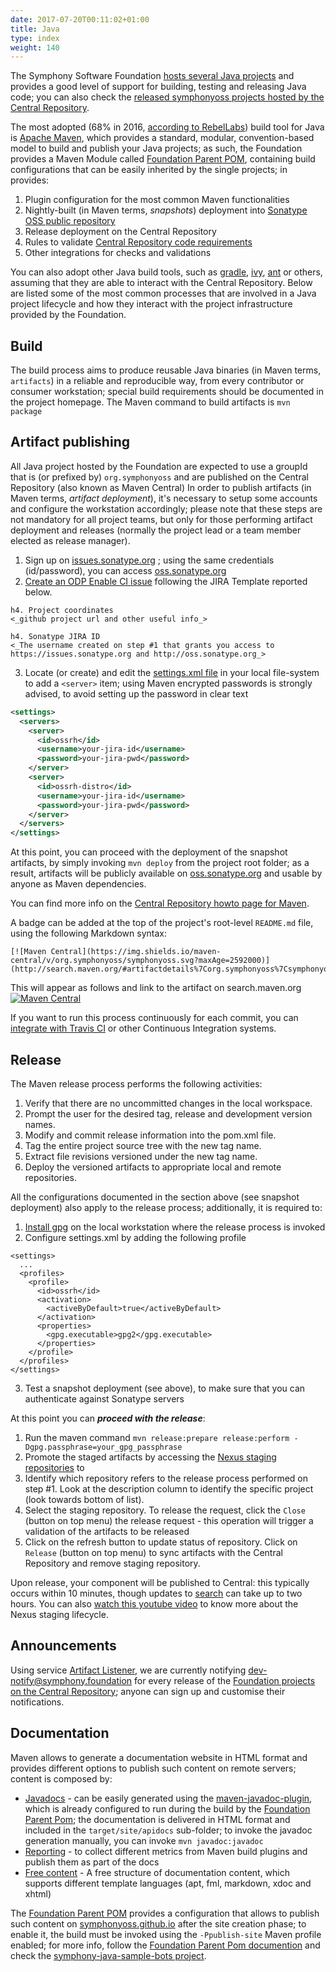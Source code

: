```yaml
---
date: 2017-07-20T00:11:02+01:00
title: Java
type: index
weight: 140
---
```


The Symphony Software Foundation [hosts several Java projects](https://github.com/symphonyoss?language=java) and provides a good level of support for building, testing and releasing Java code; you can also check the [released symphonyoss projects hosted by the Central Repository](http://search.maven.org/#search%7Cga%7C1%7Corg.symphonyoss).

The most adopted (68% in 2016, [according to RebelLabs](http://pages.zeroturnaround.com/RebelLabs-Developer-Productivity-Report-2016.html)) build tool for Java is [Apache Maven](https://maven.apache.org/), which provides a standard, modular, convention-based model to build and publish your Java projects; as such, the Foundation provides a Maven Module called [Foundation Parent POM](https://github.com/symphonyoss/ssf-parent-pom), containing build configurations that can be easily inherited by the single projects; in provides:

1. Plugin configuration for the most common Maven functionalities
2. Nightly-built (in Maven terms, *snapshots*) deployment into [Sonatype OSS public repository](https://oss.sonatype.org/index.html)
3. Release deployment on the Central Repository
4. Rules to validate [Central Repository code requirements](http://central.sonatype.org/pages/ossrh-guide.html#review-requirements)
5. Other integrations for checks and validations

You can also adopt other Java build tools, such as [gradle](https://gradle.org/), [ivy](http://ant.apache.org/ivy/), [ant](http://ant.apache.org/) or others, assuming that they are able to interact with the Central Repository.
Below are listed some of the most common processes that are involved in a Java project lifecycle and how they interact with the project infrastructure provided by the Foundation.

## Build
The build process aims to produce reusable Java binaries (in Maven terms, `artifacts`) in a reliable and reproducible way, from every contributor or consumer workstation; special build requirements should be documented in the project homepage.
The Maven command to build artifacts is `mvn package`

## Artifact publishing
All Java project hosted by the Foundation are expected to use a groupId that is (or prefixed by) `org.symphonyoss` and are published on the Central Repository (also known as Maven Central)
In order to publish artifacts (in Maven terms, *artifact deployment*), it's necessary to setup some accounts and configure the workstation accordingly; please note that these steps are not mandatory for all project teams, but only for those performing artifact deployment and releases (normally the project lead or a team member elected as release manager).

1. Sign up on [issues.sonatype.org](https://issues.sonatype.org) ; using the same credentials (id/password), you can access [oss.sonatype.org](http://oss.sonatype.org)
2. [Create an ODP Enable CI issue](https://symphonyoss.atlassian.net/secure/CreateIssue.jspa?pid=10000&issuetype=10002) following the JIRA Template reported below.
```
h4. Project coordinates
<_github project url and other useful info_>
   
h4. Sonatype JIRA ID
<_The username created on step #1 that grants you access to https://issues.sonatype.org and http://oss.sonatype.org_>
```

3. Locate (or create) and edit the [settings.xml file](https://maven.apache.org/settings.html) in your local file-system to add a `<server>` item; using Maven encrypted passwords is strongly advised, to avoid setting up the password in clear text

```settings.xml
<settings>
  <servers>
    <server>
      <id>ossrh</id>
      <username>your-jira-id</username>
      <password>your-jira-pwd</password>
    </server>
    <server>
      <id>ossrh-distro</id>
      <username>your-jira-id</username>
      <password>your-jira-pwd</password>
    </server>
  </servers>
</settings>
```

At this point, you can proceed with the deployment of the snapshot artifacts, by simply invoking `mvn deploy` from the project root folder; as a result, artifacts will be publicly available on [oss.sonatype.org](https://oss.sonatype.org/index.html) and usable by anyone as Maven dependencies.

You can find more info on the [Central Repository howto page for Maven](http://central.sonatype.org/pages/apache-maven.html#distribution-management-and-authentication).

A badge can be added at the top of the project's root-level `README.md` file, using the following Markdown syntax:

```Maven Central Badge
[![Maven Central](https://img.shields.io/maven-central/v/org.symphonyoss/symphonyoss.svg?maxAge=2592000)](http://search.maven.org/#artifactdetails%7Corg.symphonyoss%7Csymphonyoss%7C2%7Cpom)
```

This will appear as follows and link to the artifact on search.maven.org
[![Maven Central](https://img.shields.io/maven-central/v/org.symphonyoss/symphonyoss.svg?maxAge=2592000)](http://search.maven.org/#artifactdetails%7Corg.symphonyoss%7Csymphonyoss%7C2%7Cpom)

If you want to run this process continuously for each commit, you can [integrate with Travis CI](https://symphonyoss.atlassian.net/wiki/spaces/FM/pages/73564181/Continuous+Integration#ContinuousIntegration-ContinuousdeploymentinJava) or other Continuous Integration systems.

## Release

The Maven release process performs the following activities:
1. Verify that there are no uncommitted changes in the local workspace.
2. Prompt the user for the desired tag, release and development version names.
3. Modify and commit release information into the pom.xml file.
4. Tag the entire project source tree with the new tag name.
5. Extract file revisions versioned under the new tag name.
6. Deploy the versioned artifacts to appropriate local and remote repositories.

All the configurations documented in the section above (see snapshot deployment) also apply to the release process; additionally, it is required to:
1. [Install gpg](http://central.sonatype.org/pages/working-with-pgp-signatures.html) on the local workstation where the release process is invoked
2. Configure settings.xml by adding the following profile

```
<settings>
  ...
  <profiles>
    <profile>
      <id>ossrh</id>
      <activation>
        <activeByDefault>true</activeByDefault>
      </activation>
      <properties>
        <gpg.executable>gpg2</gpg.executable>
      </properties>
    </profile>
  </profiles>
</settings>
```

3. Test a snapshot deployment (see above), to make sure that you can authenticate against Sonatype servers

At this point you can ***proceed with the release***:

1. Run the maven command `mvn release:prepare release:perform -Dgpg.passphrase=your_gpg_passphrase`
2. Promote the staged artifacts by accessing the [Nexus staging repositories](http://central.sonatype.org/pages/releasing-the-deployment.html) to
  3. Identify which repository refers to the release process performed on step #1.  Look at the description column to identify the specific project (look towards bottom of list).
  4. Select the staging repository. To release the request, click the `Close` (button on top menu) the release request - this operation will trigger a validation of the artifacts to be released
  5. Click on the refresh button to update status of repository.  Click on `Release` (button on top menu) to sync artifacts with the Central Repository and remove staging repository. 

Upon release, your component will be published to Central: this typically occurs within 10 minutes, though updates to [search](https://search.maven.org/) can take up to two hours.
You can also [watch this youtube video](https://www.youtube.com/watch?v=aO-QFRsYxN4) to know more about the Nexus staging lifecycle.

## Announcements
Using service [Artifact Listener](https://www.artifact-listener.org/), we are currently notifying [dev-notify@symphony.foundation](mailto:dev-notify@symphony.foundation) for every release of the [Foundation projects on the Central Repository](http://search.maven.org/#search%7Cga%7C1%7Corg.symphonyoss); anyone can sign up and customise their notifications.

## Documentation
Maven allows to generate a documentation website in HTML format and provides different options to publish such content on remote servers; content is composed by:
- [Javadocs](http://www.oracle.com/technetwork/articles/java/index-137868.html) - can be easily generated using the [maven-javadoc-plugin](https://maven.apache.org/plugins/maven-javadoc-plugin/), which is already configured to run during the build by the [Foundation Parent Pom](https://github.com/symphonyoss/ssf-parent-pom); the documentation is delivered in HTML format and included in the `target/site/apidocs` sub-folder; to invoke the javadoc generation manually, you can invoke `mvn javadoc:javadoc`
- [Reporting](https://maven.apache.org/plugins/maven-site-plugin/examples/configuring-reports.html) - to collect different metrics from Maven build plugins and publish them as part of the docs
- [Free content](https://maven.apache.org/plugins/maven-site-plugin/examples/creating-content.html) - A free structure of documentation content, which supports different template languages (apt, fml, markdown, xdoc and xhtml)

The [Foundation Parent POM](https://github.com/symphonyoss/ssf-parent-pom) provides a  configuration that allows to publish such content on [symphonyoss.github.io](http://symphonyoss.github.io/) after the site creation phase; to enable it, the build must be invoked using the `-Ppublish-site` Maven profile enabled; for more info, follow the [Foundation Parent Pom documention](https://github.com/symphonyoss/ssf-parent-pom#github-plugins-configuration) and check the [symphony-java-sample-bots project](https://github.com/symphonyoss/symphony-java-sample-bots).